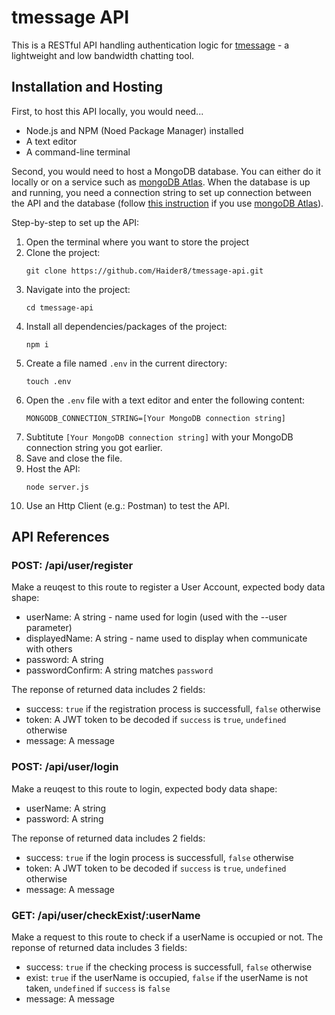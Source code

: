 # tmessage API

This is a RESTful API handling authentication logic for [tmessage](https://github.com/Haider8/tmessage) - a lightweight and low bandwidth chatting tool.

## Installation and Hosting

First, to host this API locally, you would need...
* Node.js and NPM (Noed Package Manager) installed
* A text editor
* A command-line terminal

Second, you would need to host a MongoDB database. You can either do it locally or on a service such as [mongoDB Atlas](https://www.mongodb.com/cloud/atlas). When the database is up and running, you need a connection string to set up connection between the API and the database (follow [this instruction](https://www.youtube.com/watch?v=Ej05tq1220A) if you use [mongoDB Atlas](https://www.mongodb.com/cloud/atlas)).

Step-by-step to set up the API:
1. Open the terminal where you want to store the project
1. Clone the project:
    ```shell
    git clone https://github.com/Haider8/tmessage-api.git
    ```
1. Navigate into the project:
    ```shell
    cd tmessage-api
    ```
1. Install all dependencies/packages of the project:
    ```shell
    npm i
    ```
1. Create a file named `.env` in the current directory:
    ```shell
    touch .env
    ```
1. Open the `.env` file with a text editor and enter the following content:
    ```
    MONGODB_CONNECTION_STRING=[Your MongoDB connection string]
    ```
1. Subtitute `[Your MongoDB connection string]` with your MongoDB connection string you got earlier.
1. Save and close the file.
1. Host the API:
    ```shell
    node server.js
    ```
1. Use an Http Client (e.g.: Postman) to test the API.

## API References

### POST: /api/user/register

Make a reuqest to this route to register a User Account, expected body data shape:
* userName: A string - name used for login (used with the --user parameter)
* displayedName: A string - name used to display when communicate with others
* password: A string
* passwordConfirm: A string matches `password`

The reponse of returned data includes 2 fields:
* success: `true` if the registration process is successfull, `false` otherwise
* token: A JWT token to be decoded if `success` is `true`, `undefined` otherwise
* message: A message

### POST: /api/user/login

Make a reuqest to this route to login, expected body data shape:
* userName: A string
* password: A string

The reponse of returned data includes 2 fields:
* success: `true` if the login process is successfull, `false` otherwise
* token: A JWT token to be decoded if `success` is `true`, `undefined` otherwise
* message: A message

### GET: /api/user/checkExist/:userName

Make a request to this route to check if a userName is occupied or not.
The reponse of returned data includes 3 fields:
* success: `true` if the checking process is successfull, `false` otherwise
* exist: `true` if the userName is occupied, `false` if the userName is not taken, `undefined` if `success` is `false`
* message: A message

